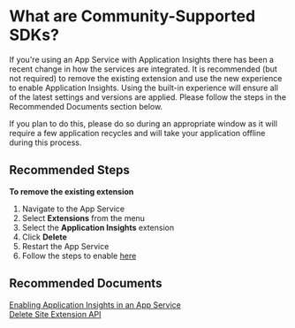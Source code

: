 <properties 
    pageTitle="Integration with App Services"
    description="Explain the current state of App Services integration"
    service="microsoft.insights"
    resource="components"
    authors="debugthings"
    ms.author="jamdavi"
    articleId="insights_appservice"
    displayOrder="99"
    selfHelpType="generic"
    cloudEnvironments="public"
    productPesIds="15693" 
    supportTopicIds="32602209"
 />
 
# What are Community-Supported SDKs?

If you're using an App Service with Application Insights there has been a recent change in how the services are integrated. It is recommended (but not required) to remove the existing extension and use the new experience to enable Application Insights. Using the built-in experience will ensure all of the latest settings and versions are applied. Please follow the steps in the Recommended Documents section below.<br>

If you plan to do this, please do so during an appropriate window as it will require a few application recycles and will take your application offline during this process.<br>

## **Recommended Steps**

**To remove the existing extension**<br>

1. Navigate to the App Service
2. Select **Extensions** from the menu
3. Select the **Application Insights** extension
4. Click **Delete**
5. Restart the App Service
6. Follow the steps to enable [here](https://docs.microsoft.com/azure/azure-monitor/app/azure-web-apps)

## **Recommended Documents**
[Enabling Application Insights in an App Service](https://docs.microsoft.com/azure/azure-monitor/app/azure-web-apps)<br>
[Delete Site Extension API](https://docs.microsoft.com/rest/api/appservice/webapps/deletesiteextension)